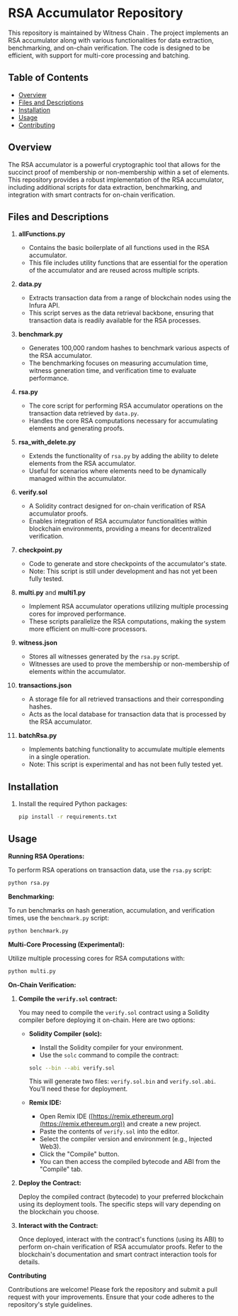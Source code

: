 # RSA Accumulator Repository

This repository is maintained by Witness Chain . The project implements an RSA accumulator along with various functionalities for data extraction, benchmarking, and on-chain verification. The code is designed to be efficient, with support for multi-core processing and batching.

## Table of Contents
- [Overview](#overview)
- [Files and Descriptions](#files-and-descriptions)
- [Installation](#installation)
- [Usage](#usage)
- [Contributing](#contributing)

## Overview
The RSA accumulator is a powerful cryptographic tool that allows for the succinct proof of membership or non-membership within a set of elements. This repository provides a robust implementation of the RSA accumulator, including additional scripts for data extraction, benchmarking, and integration with smart contracts for on-chain verification.

## Files and Descriptions

1. **allFunctions.py**
   - Contains the basic boilerplate of all functions used in the RSA accumulator.
   - This file includes utility functions that are essential for the operation of the accumulator and are reused across multiple scripts.

2. **data.py**
   - Extracts transaction data from a range of blockchain nodes using the Infura API.
   - This script serves as the data retrieval backbone, ensuring that transaction data is readily available for the RSA processes.

3. **benchmark.py**
   - Generates 100,000 random hashes to benchmark various aspects of the RSA accumulator.
   - The benchmarking focuses on measuring accumulation time, witness generation time, and verification time to evaluate performance.

4. **rsa.py**
   - The core script for performing RSA accumulator operations on the transaction data retrieved by `data.py`.
   - Handles the core RSA computations necessary for accumulating elements and generating proofs.

5. **rsa_with_delete.py**
   - Extends the functionality of `rsa.py` by adding the ability to delete elements from the RSA accumulator.
   - Useful for scenarios where elements need to be dynamically managed within the accumulator.

6. **verify.sol**
   - A Solidity contract designed for on-chain verification of RSA accumulator proofs.
   - Enables integration of RSA accumulator functionalities within blockchain environments, providing a means for decentralized verification.

7. **checkpoint.py**
   - Code to generate and store checkpoints of the accumulator's state.
   - Note: This script is still under development and has not yet been fully tested.

8. **multi.py** and **multi1.py**
   - Implement RSA accumulator operations utilizing multiple processing cores for improved performance.
   - These scripts parallelize the RSA computations, making the system more efficient on multi-core processors.

9. **witness.json**
   - Stores all witnesses generated by the `rsa.py` script.
   - Witnesses are used to prove the membership or non-membership of elements within the accumulator.

10. **transactions.json**
    - A storage file for all retrieved transactions and their corresponding hashes.
    - Acts as the local database for transaction data that is processed by the RSA accumulator.

11. **batchRsa.py**
    - Implements batching functionality to accumulate multiple elements in a single operation.
    - Note: This script is experimental and has not been fully tested yet.

## Installation

1. Install the required Python packages:
   ```bash
   pip install -r requirements.txt
   
## Usage

**Running RSA Operations:**

To perform RSA operations on transaction data, use the `rsa.py` script:

```bash
python rsa.py
```

**Benchmarking:**

To run benchmarks on hash generation, accumulation, and verification times, use the `benchmark.py` script:

```bash
python benchmark.py
```

**Multi-Core Processing (Experimental):**

Utilize multiple processing cores for RSA computations with:

```bash
python multi.py
```

**On-Chain Verification:**

1. **Compile the `verify.sol` contract:**

   You may need to compile the `verify.sol` contract using a Solidity compiler before deploying it on-chain. Here are two options:

   - **Solidity Compiler (solc):**

     - Install the Solidity compiler for your environment.
     - Use the `solc` command to compile the contract:

     ```bash
     solc --bin --abi verify.sol
     ```

     This will generate two files: `verify.sol.bin` and `verify.sol.abi`. You'll need these for deployment.

   - **Remix IDE:**

     - Open Remix IDE ([https://remix.ethereum.org](https://remix.ethereum.org)) and create a new project.
     - Paste the contents of `verify.sol` into the editor.
     - Select the compiler version and environment (e.g., Injected Web3).
     - Click the "Compile" button.
     - You can then access the compiled bytecode and ABI from the "Compile" tab.

2. **Deploy the Contract:**

   Deploy the compiled contract (bytecode) to your preferred blockchain using its deployment tools. The specific steps will vary depending on the blockchain you choose.

3. **Interact with the Contract:**

   Once deployed, interact with the contract's functions (using its ABI) to perform on-chain verification of RSA accumulator proofs. Refer to the blockchain's documentation and smart contract interaction tools for details.

**Contributing**

Contributions are welcome! Please fork the repository and submit a pull request with your improvements. Ensure that your code adheres to the repository's style guidelines.


